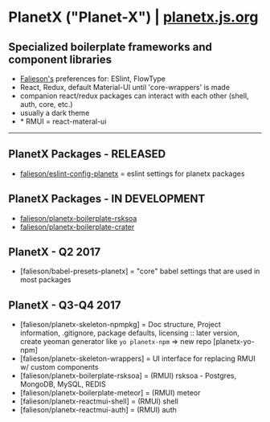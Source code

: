 PlanetX ("Planet-X") | [planetx.js.org](https://planetx.js.org)
======

Specialized boilerplate frameworks and component libraries
------
- [Falieson's](https://github.com/Falieson) preferences for: ESlint, FlowType
- React, Redux, default Material-UI until 'core-wrappers' is made
- companion react/redux packages can interact with each other (shell, auth, core, etc.)
- usually a dark theme
- \* RMUI = react-materal-ui


---

## PlanetX Packages - RELEASED
- [falieson/eslint-config-planetx](https://github.com/Falieson/eslint-config-planetx) = eslint settings for planetx packages

## PlanetX Packages - IN DEVELOPMENT
- [falieson/planetx-boilerplate-rsksoa](https://github.com/Falieson/planetx-boilerplate-rsksoa)
- [falieson/planetx-boilerplate-crater](https://github.com/Falieson/planetx-boilerplate-crater)


## PlanetX - Q2 2017
- [falieson/babel-presets-planetx] = "core" babel settings that are used in most packages


## PlanetX - Q3-Q4 2017
- [falieson/planetx-skeleton-npmpkg] = Doc structure, Project information, .gitignore, package defaults, licensing :: later version, create yeoman generator like `yo planetx-npm` => new repo [planetx-yo-npm]
- [falieson/planetx-skeleton-wrappers] = UI interface for replacing RMUI w/ custom components
- [falieson/planetx-boilerplate-rsksoa] = (RMUI) rsksoa - Postgres, MongoDB, MySQL, REDIS
- [falieson/planetx-boilerplate-meteor] = (RMUI) meteor
- [falieson/planetx-reactmui-shell] = (RMUI) shell
- [falieson/planetx-reactmui-auth] = (RMUI) auth

<!--
these will be replaced w/ koistya's package maker

- [falieson/planetx-config] = "core" settings that brings in flowtype, eslint, babel, webpack
- [falieson/planetx-config-flowtype] = "core" flowtype settings that are used in most packages
- [falieson/planetx-config-webpack] = "core" webpack settings that are used in most packages
-->